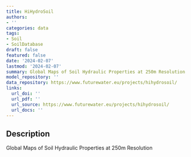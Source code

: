 ```yaml
---
title: HiHydroSoil
authors:
- ''
categories: data
tags:
- Soil
- SoilDatabase
draft: false
featured: false
date: '2024-02-07'
lastmod: '2024-02-07'
summary: Global Maps of Soil Hydraulic Properties at 250m Resolution
model_repository: ''
data_repository: https://www.futurewater.eu/projects/hihydrosoil/
links:
  url_doi: ''
  url_pdf: ''
  url_source: https://www.futurewater.eu/projects/hihydrosoil/
  url_docs: ''
---
```


## Description

Global Maps of Soil Hydraulic Properties at 250m Resolution

